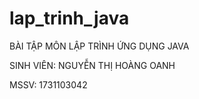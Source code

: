# lap_trinh_java

BÀI TẬP MÔN LẬP TRÌNH ỨNG DỤNG JAVA

SINH VIÊN: NGUYỄN THỊ HOÀNG OANH

MSSV: 1731103042
